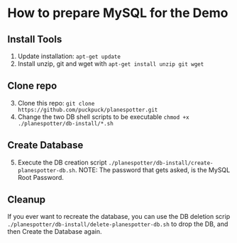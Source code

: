 How to prepare MySQL for the Demo
============================================

## Install Tools

1. Update installation: `apt-get update`
2. Install unzip, git and wget with `apt-get install unzip git wget`


## Clone repo

3. Clone this repo: `git clone https://github.com/puckpuck/planespotter.git`
4. Change the two DB shell scripts to be executable `chmod +x ./planespotter/db-install/*.sh`


## Create Database

5. Execute the DB creation script `./planespotter/db-install/create-planespotter-db.sh`. 
NOTE: The password that gets asked, is the MySQL Root Password.


## Cleanup

If you ever want to recreate the database, you can use the DB deletion scrip `./planespotter/db-install/delete-planespotter-db.sh` to drop the DB, and then Create the Database again.


